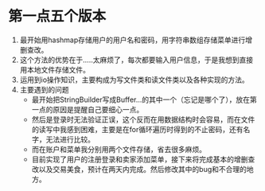 # 第一点五个版本
1. 最开始用hashmap存储用户的用户名和密码，用字符串数组存储菜单进行增删查改。
2. 这个方法的优势在于.....太麻烦了，每次都要输入用户信息，于是我想到直接用本地文件存储文件。
3. 运用到io操作知识，主要构成为写文件类和读文件类以及各种实现的方法。
4. 主要遇到的问题
   * 最开始把StringBuilder写成Buffer...的其中一个（忘记是哪个了），放在第一点的原因是提醒自己要细心一点。
   * 然后是登录时无法验证正误，这个反而在用数据结构时会容易，而在文件的读写中我感到困难，主要是在for循环遍历时得到的不止密码，还有名字，无法进行比较。
   * 而在账户和菜单我分别用两个文件存储，省去很多麻烦。
   * 目前实现了用户的注册登录和卖家添加菜单，接下来将完成基本的增删查改以及交易美食，预计在两天内完成。然后修改其中的bug和不合理的地方。